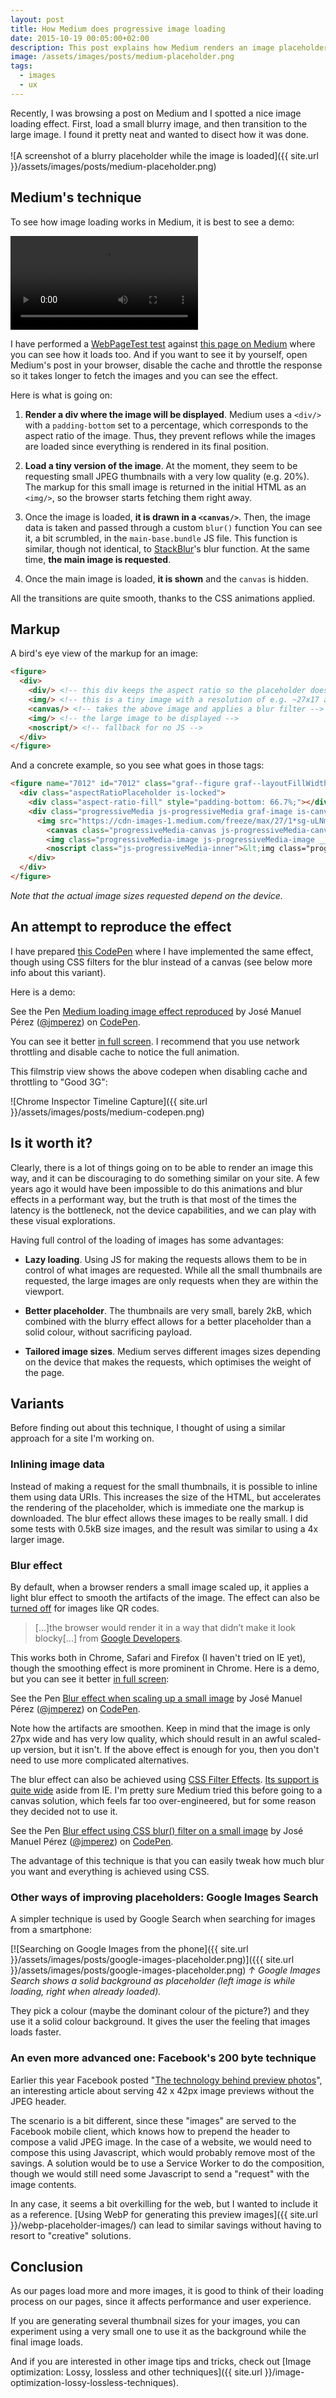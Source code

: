 ```yaml
---
layout: post
title: How Medium does progressive image loading
date: 2015-10-19 00:05:00+02:00
description: This post explains how Medium renders an image placeholder using low-res thumbnails and canvas
image: /assets/images/posts/medium-placeholder.png
tags:
  - images
  - ux
---
```


Recently, I was browsing a post on Medium and I spotted a nice image loading effect. First, load a small blurry image, and then transition to the large image. I found it pretty neat and wanted to disect how it was done.<br/><br/>![A screenshot of a blurry placeholder while the image is loaded]({{ site.url }}/assets/images/posts/medium-placeholder.png)

## Medium's technique

To see how image loading works in Medium, it is best to see a demo:

<video controls style="max-width:100%">
  <source src="{{ site.url }}/assets/images/posts/medium-progressive-loading.mp4" type="video/mp4">
</video>

I have performed a [WebPageTest test](http://www.webpagetest.org/video/compare.php?tests=151018_XD_KDF-r:1-c:0) against [this page on Medium](https://medium.com/backchannel/exclusive-why-apple-is-still-sweating-the-details-on-imac-531a95e50c91) where you can see how it loads too. And if you want to see it by yourself, open Medium's post in your browser, disable the cache and throttle the response so it takes longer to fetch the images and you can see the effect.

Here is what is going on:

  1. **Render a div where the image will be displayed**. Medium uses a `<div/>` with a `padding-bottom` set to a percentage, which corresponds to the aspect ratio of the image. Thus, they prevent reflows while the images are loaded since everything is rendered in its final position.

  2. **Load a tiny version of the image**. At the moment, they seem to be requesting small JPEG thumbnails with a very low quality (e.g. 20%). The markup for this small image is returned in the initial HTML as an `<img/>`, so the browser starts fetching them right away.

  3. Once the image is loaded, **it is drawn in a `<canvas/>`**. Then, the image data is taken and passed through a custom `blur()` function You can see it, a bit scrumbled, in the `main-base.bundle` JS file. This function is similar, though not identical, to [StackBlur](http://www.quasimondo.com/StackBlurForCanvas/StackBlurDemo.html)'s blur function. At the same time, **the main image is requested**.

  4. Once the main image is loaded, **it is shown** and the `canvas` is hidden.

All the transitions are quite smooth, thanks to the CSS animations applied.

## Markup
A bird's eye view of the markup for an image:

```html
<figure>
  <div>
    <div/> <!-- this div keeps the aspect ratio so the placeholder doesn't collapse -->
    <img/> <!-- this is a tiny image with a resolution of e.g. ~27x17 and low quality -->
    <canvas/> <!-- takes the above image and applies a blur filter -->
    <img/> <!-- the large image to be displayed -->
    <noscript/> <!-- fallback for no JS -->
  </div>
</figure>
```

And a concrete example, so you see what goes in those tags:

```html
<figure name="7012" id="7012" class="graf--figure graf--layoutFillWidth graf-after--h4">
  <div class="aspectRatioPlaceholder is-locked">
    <div class="aspect-ratio-fill" style="padding-bottom: 66.7%;"></div>
    <div class="progressiveMedia js-progressiveMedia graf-image is-canvasLoaded is-imageLoaded" data-image-id="1*sg-uLNm73whmdOgKlrQdZA.jpeg" data-width="2000" data-height="1333" data-scroll="native">
      <img src="https://cdn-images-1.medium.com/freeze/max/27/1*sg-uLNm73whmdOgKlrQdZA.jpeg?q=20" crossorigin="anonymous" class="progressiveMedia-thumbnail js-progressiveMedia-thumbnail">
        <canvas class="progressiveMedia-canvas js-progressiveMedia-canvas" width="75" height="47"></canvas>
        <img class="progressiveMedia-image js-progressiveMedia-image __web-inspector-hide-shortcut__" data-src="https://cdn-images-1.medium.com/max/1800/1*sg-uLNm73whmdOgKlrQdZA.jpeg" src="https://cdn-images-1.medium.com/max/1800/1*sg-uLNm73whmdOgKlrQdZA.jpeg">
        <noscript class="js-progressiveMedia-inner">&lt;img class="progressiveMedia-noscript js-progressiveMedia-inner" src="https://cdn-images-1.medium.com/max/1800/1*sg-uLNm73whmdOgKlrQdZA.jpeg"&gt;</noscript>
    </div>
  </div>
</figure>
```

_Note that the actual image sizes requested depend on the device._


## An attempt to reproduce the effect

I have prepared [this CodePen](http://codepen.io/jmperez/pen/yYjPER) where I have implemented the same effect, though using CSS filters for the blur instead of a canvas (see below more info about this variant).

Here is a demo:

<p data-height="403" data-theme-id="0" data-slug-hash="yYjPER" data-default-tab="result" data-user="jmperez" class='codepen'>See the Pen <a href='http://codepen.io/jmperez/pen/yYjPER/'>Medium loading image effect reproduced</a> by José Manuel Pérez (<a href='http://codepen.io/jmperez'>@jmperez</a>) on <a href='http://codepen.io'>CodePen</a>.</p>

You can see it better [in full screen](http://codepen.io/jmperez/full/Xmzobe/). I recommend that you use network throttling and disable cache to notice the full animation.

This filmstrip view shows the above codepen when disabling cache and throttling to "Good 3G":

![Chrome Inspector Timeline Capture]({{ site.url }}/assets/images/posts/medium-codepen.png)

## Is it worth it?
Clearly, there is a lot of things going on to be able to render an image this way, and it can be discouraging to do something similar on your site. A few years ago it would have been impossible to do this animations and blur effects in a performant way, but the truth is that most of the times the latency is the bottleneck, not the device capabilities, and we can play with these visual explorations.

Having full control of the loading of images has some advantages:

- **Lazy loading**. Using JS for making the requests allows them to be in control of what images are requested. While all the small thumbnails are requested, the large images are only requests when they are within the viewport.

- **Better placeholder**. The thumbnails are very small, barely 2kB, which combined with the blurry effect allows for a better placeholder than a solid colour, without sacrificing payload.

- **Tailored image sizes**. Medium serves different images sizes depending on the device that makes the requests, which optimises the weight of the page.

## Variants
Before finding out about this technique, I thought of using a similar approach for a site I'm working on.

### Inlining image data
Instead of making a request for the small thumbnails, it is possible to inline them using data URIs. This increases the size of the HTML, but accelerates the rendering of the placeholder, which is immediate one the markup is downloaded. The blur effect allows these images to be really small. I did some tests with 0.5kB size images, and the result was similar to using a 4x larger image.

### Blur effect

By default, when a browser renders a small image scaled up, it applies a light blur effect to smooth the artifacts of the image. The effect can also be [turned off](http://superuser.com/questions/530317/how-to-prevent-chrome-from-blurring-small-images-when-zoomed-in) for images like QR codes.

>[...]the browser would render it in a way that didn’t make it look blocky[...] from [Google Developers](https://developers.google.com/web/updates/2015/01/pixelated).

This works both in Chrome, Safari and Firefox (I haven't tried on IE yet), though the smoothing effect is more prominent in Chrome. Here is a demo, but you can see it better [in full screen](http://codepen.io/jmperez/full/Xmzobe/):

<p data-height="367" data-theme-id="0" data-slug-hash="Xmzobe" data-default-tab="result" data-user="jmperez" class='codepen'>See the Pen <a href='http://codepen.io/jmperez/pen/Xmzobe/'>Blur effect when scaling up a small image</a> by José Manuel Pérez (<a href='http://codepen.io/jmperez'>@jmperez</a>) on <a href='http://codepen.io'>CodePen</a>.</p>

Note how the artifacts are smoothen. Keep in mind that the image is only 27px wide and has very low quality, which should result in an awful scaled-up version, but it isn't. If the above effect is enough for you, then you don't need to use more complicated alternatives.

The blur effect can also be achieved using [CSS Filter Effects](http://codepen.io/aniketpant/pen/DsEve). [Its support is quite wide](http://caniuse.com/#feat=css-filters) aside from IE. I'm pretty sure Medium tried this before going to a canvas solution, which feels far too over-engineered, but for some reason they decided not to use it.

<p data-height="367" data-theme-id="0" data-slug-hash="PPOXzY" data-default-tab="result" data-user="jmperez" class='codepen'>See the Pen <a href='http://codepen.io/jmperez/pen/PPOXzY/'>Blur effect using CSS blur() filter on a small image</a> by José Manuel Pérez (<a href='http://codepen.io/jmperez'>@jmperez</a>) on <a href='http://codepen.io'>CodePen</a>.</p>
<script async src="//assets.codepen.io/assets/embed/ei.js"></script>

The advantage of this technique is that you can easily tweak how much blur you want and everything is achieved using CSS.

### Other ways of improving placeholders: Google Images Search

A simpler technique is used by Google Search when searching for images from a smartphone:

[![Searching on Google Images from the phone]({{ site.url }}/assets/images/posts/google-images-placeholder.png)]({{{ site.url }}/assets/images/posts/google-images-placeholder.png)
_&uarr; Google Images Search shows a solid background as placeholder (left image is while loading, right when already loaded)._

They pick a colour (maybe the dominant colour of the picture?) and they use it a solid colour background. It gives the user the feeling that images loads faster.

### An even more advanced one: Facebook's 200 byte technique

Earlier this year Facebook posted "[The technology behind preview photos](https://code.facebook.com/posts/991252547593574/the-technology-behind-preview-photos/)", an interesting article about serving 42 x 42px image previews without the JPEG header.

The scenario is a bit different, since these "images" are served to the Facebook mobile client, which knows how to prepend the header to compose a valid JPEG image. In the case of a website, we would need to compose this using Javascript, which would probably remove most of the savings. A solution would be to use a Service Worker to do the composition, though we would still need some Javascript to send a "request" with the image contents.

In any case, it seems a bit overkilling for the web, but I wanted to include it as a reference. [Using WebP for generating this preview images]({{ site.url }}/webp-placeholder-images/) can lead to similar savings without having to resort to "creative" solutions.

## Conclusion

As our pages load more and more images, it is good to think of their loading process on our pages, since it affects performance and user experience.

If you are generating several thumbnail sizes for your images, you can experiment using a very small one to use it as the background while the final image loads.

And if you are interested in other image tips and tricks, check out [Image optimization: Lossy, lossless and other techniques]({{ site.url }}/image-optimization-lossy-lossless-techniques).
